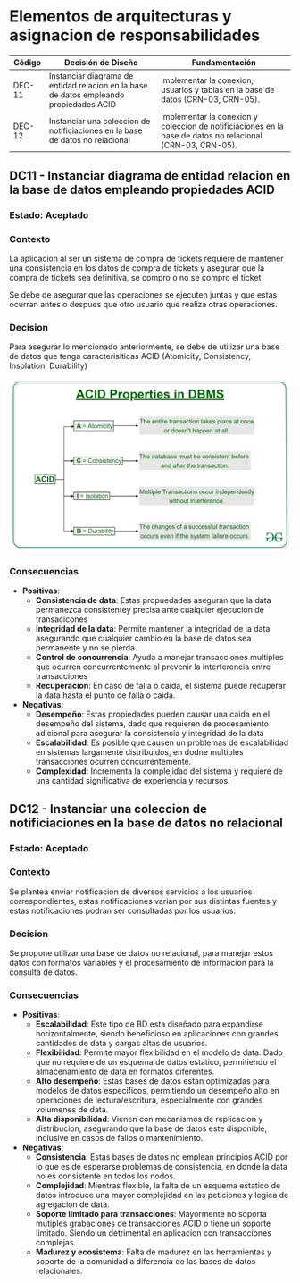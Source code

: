 # Elementos de arquitecturas y asignacion de responsabilidades

| Código | Decisión de Diseño               | Fundamentación                                                                                                                             |
|--------|----------------------------------|-------------------------------------------------------------------------------------------------------------------------------------------|
| DEC-11  | Instanciar diagrama de entidad relacion en la base de datos empleando propiedades ACID | Implementar la conexion, usuarios y tablas en la base de datos (CRN-03, CRN-05). |
| DEC-12  | Instanciar una coleccion de notificiaciones en la base de datos no relacional  | Implementar la conexion y coleccion de notificiaciones en la base de datos no relacional (CRN-03, CRN-05). |

## DC11 - Instanciar diagrama de entidad relacion en la base de datos empleando propiedades ACID

### Estado: Aceptado

### Contexto
La aplicacion al ser un sistema de compra de tickets requiere de mantener una consistencia en los datos de compra de tickets y asegurar que la compra de tickets sea definitiva, se compro o no se compro el ticket.

Se debe de asegurar que las operaciones se ejecuten juntas y que estas ocurran antes o despues que otro usuario que realiza otras operaciones.

### Decision
Para asegurar lo mencionado anteriormente, se debe de utilizar una base de datos que tenga caracterisiticas ACID (Atomicity, Consistency, Insolation, Durability)

![ACID Properties](/s01-Grupo3-MusicFest/Proyecto/Imagenes/ACID-Properties.jpg)

### Consecuencias

- **Positivas**:
    - **Consistencia de data**: Estas propuedades aseguran que la data permanezca consistentey precisa ante cualquier ejecucion de transacicones
    - **Integridad de la data**: Permite mantener la integridad de la data asegurando que cualquier cambio en la base de datos sea permanente y no se pierda.
    - **Control de concurrencia**: Ayuda a manejar transacciones multiples que ocurren concurrentemente al prevenir la interferencia entre transacciones
    - **Recuperacion**: En caso de falla o caida, el sistema puede recuperar la data hasta el punto de falla o caida.
- **Negativas**:
    - **Desempeño**: Estas propiedades pueden causar una caida en el desempeño del sistema, dado que requieren de procesamiento adicional para asegurar la consistencia y integridad de la data
    - **Escalabilidad**: Es posible que causen un problemas de escalabilidad en sistemas largamente distribuidos, en dodne multiples transacciones ocurren concurrentemente.
    - **Complexidad**: Incrementa la complejidad del sistema y requiere de una cantidad significativa de experiencia y recursos.

## DC12 - Instanciar una coleccion de notificiaciones en la base de datos no relacional

### Estado: Aceptado

### Contexto
Se plantea enviar notificacion de diversos servicios a los usuarios correspondientes, estas notificaciones varian por sus distintas fuentes y estas notificaciones podran ser consultadas por los usuarios.

### Decision
Se propone utilizar una base de datos no relacional, para manejar estos datos con formatos variables y el procesamiento de informacion para la consulta de datos.

### Consecuencias

- **Positivas**:
    - **Escalabilidad**: Este tipo de BD esta diseñado para expandirse horizontalmente, siendo beneficioso en aplicaciones con grandes cantidades de data y cargas altas de usuarios.
    - **Flexibilidad**: Permite mayor flexibilidad en el modelo de data. Dado que no requiere de un esquema de datos estatico, permitiendo el almacenamiento de data en formatos diferentes.
    - **Alto desempeño**: Estas bases de datos estan optimizadas para modelos de datos especificos, permitiendo un desempeño alto en operaciones de lectura/escritura, especialmente con grandes volumenes de data.
    - **Alta disponibilidad**: Vienen con mecanismos de replicacion y distribucion, asegurando que la base de datos este disponible, inclusive en casos de fallos o mantenimiento.
- **Negativas**:
    - **Consistencia**: Estas bases de datos no emplean principios ACID por lo que es de esperarse problemas de consistencia, en donde la data no es consistente en todos los nodos.
    - **Complejidad**: Mientras flexible, la falta de un esquema estatico de datos introduce una mayor complejidad en las peticiones y logica de agregacion de data.
    - **Soporte limitado para transacciones**: Mayormente no soporta mutiples grabaciones de transacciones ACID o tiene un soporte limitado. Siendo un detrimental en aplicacion con transacciones complejas.
    - **Madurez y ecosistema**: Falta de madurez en las herramientas y soporte de la comunidad a diferencia de las bases de datos relacionales.
